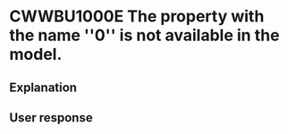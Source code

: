 # CWWBU1000E The property with the name ''0'' is not available in the model.

## Explanation

## User response